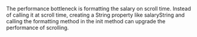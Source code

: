 
The performance bottleneck is formatting the salary on scroll time. 
Instead of calling it at scroll time, creating a String property like salaryString and calling the formatting method in the init method can upgrade the performance of scrolling.
